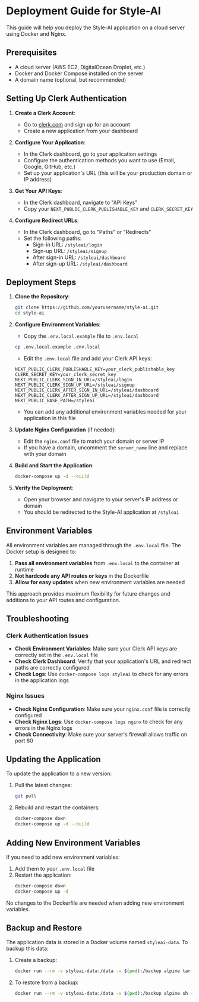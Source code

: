 # Deployment Guide for Style-AI

This guide will help you deploy the Style-AI application on a cloud server using Docker and Nginx.

## Prerequisites

- A cloud server (AWS EC2, DigitalOcean Droplet, etc.)
- Docker and Docker Compose installed on the server
- A domain name (optional, but recommended)

## Setting Up Clerk Authentication

1. **Create a Clerk Account**:
   - Go to [clerk.com](https://clerk.com/) and sign up for an account
   - Create a new application from your dashboard

2. **Configure Your Application**:
   - In the Clerk dashboard, go to your application settings
   - Configure the authentication methods you want to use (Email, Google, GitHub, etc.)
   - Set up your application's URL (this will be your production domain or IP address)

3. **Get Your API Keys**:
   - In the Clerk dashboard, navigate to "API Keys"
   - Copy your `NEXT_PUBLIC_CLERK_PUBLISHABLE_KEY` and `CLERK_SECRET_KEY`

4. **Configure Redirect URLs**:
   - In the Clerk dashboard, go to "Paths" or "Redirects"
   - Set the following paths:
     - Sign-in URL: `/styleai/login`
     - Sign-up URL: `/styleai/signup`
     - After sign-in URL: `/styleai/dashboard`
     - After sign-up URL: `/styleai/dashboard`

## Deployment Steps

1. **Clone the Repository**:
   ```bash
   git clone https://github.com/yourusername/style-ai.git
   cd style-ai
   ```

2. **Configure Environment Variables**:
   - Copy the `.env.local.example` file to `.env.local`
   ```bash
   cp .env.local.example .env.local
   ```
   - Edit the `.env.local` file and add your Clerk API keys:
   ```
   NEXT_PUBLIC_CLERK_PUBLISHABLE_KEY=your_clerk_publishable_key
   CLERK_SECRET_KEY=your_clerk_secret_key
   NEXT_PUBLIC_CLERK_SIGN_IN_URL=/styleai/login
   NEXT_PUBLIC_CLERK_SIGN_UP_URL=/styleai/signup
   NEXT_PUBLIC_CLERK_AFTER_SIGN_IN_URL=/styleai/dashboard
   NEXT_PUBLIC_CLERK_AFTER_SIGN_UP_URL=/styleai/dashboard
   NEXT_PUBLIC_BASE_PATH=/styleai
   ```
   - You can add any additional environment variables needed for your application in this file

3. **Update Nginx Configuration** (if needed):
   - Edit the `nginx.conf` file to match your domain or server IP
   - If you have a domain, uncomment the `server_name` line and replace with your domain

4. **Build and Start the Application**:
   ```bash
   docker-compose up -d --build
   ```

5. **Verify the Deployment**:
   - Open your browser and navigate to your server's IP address or domain
   - You should be redirected to the Style-AI application at `/styleai`

## Environment Variables

All environment variables are managed through the `.env.local` file. The Docker setup is designed to:

1. **Pass all environment variables** from `.env.local` to the container at runtime
2. **Not hardcode any API routes or keys** in the Dockerfile
3. **Allow for easy updates** when new environment variables are needed

This approach provides maximum flexibility for future changes and additions to your API routes and configuration.

## Troubleshooting

### Clerk Authentication Issues

- **Check Environment Variables**: Make sure your Clerk API keys are correctly set in the `.env.local` file
- **Check Clerk Dashboard**: Verify that your application's URL and redirect paths are correctly configured
- **Check Logs**: Use `docker-compose logs styleai` to check for any errors in the application logs

### Nginx Issues

- **Check Nginx Configuration**: Make sure your `nginx.conf` file is correctly configured
- **Check Nginx Logs**: Use `docker-compose logs nginx` to check for any errors in the Nginx logs
- **Check Connectivity**: Make sure your server's firewall allows traffic on port 80

## Updating the Application

To update the application to a new version:

1. Pull the latest changes:
   ```bash
   git pull
   ```

2. Rebuild and restart the containers:
   ```bash
   docker-compose down
   docker-compose up -d --build
   ```

## Adding New Environment Variables

If you need to add new environment variables:

1. Add them to your `.env.local` file
2. Restart the application:
   ```bash
   docker-compose down
   docker-compose up -d
   ```

No changes to the Dockerfile are needed when adding new environment variables.

## Backup and Restore

The application data is stored in a Docker volume named `styleai-data`. To backup this data:

1. Create a backup:
   ```bash
   docker run --rm -v styleai-data:/data -v $(pwd):/backup alpine tar czf /backup/styleai-data-backup.tar.gz /data
   ```

2. To restore from a backup:
   ```bash
   docker run --rm -v styleai-data:/data -v $(pwd):/backup alpine sh -c "cd /data && tar xzf /backup/styleai-data-backup.tar.gz --strip 1"
   ``` 